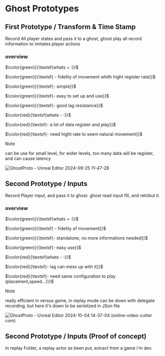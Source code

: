 # Ghost Prototypes

## First Prototype / Transform & Time Stamp

Record All player states and pass it to a ghost,
ghost play all record information to imitates player actions

### overview
$\color{green)}{\textsf{whats + :}}$

$\color{green)}{\textsf{ - fidelity of movement whith hight register rate}}$

$\color{green)}{\textsf{- simple}}$

$\color{green)}{\textsf{- easy to set up and use}}$

$\color{green)}{\textsf{- good lag resistance}}$

$\color{red}{\textsf{whats - :}}$

$\color{red}{\textsf{- a lot of data register and play}}$

$\color{red}{\textsf{- need hight rate to seem natural movement}}$



 > [!NOTE]
 > can be use for small level, 
 > for wider levels, too many data will be register, and can cause latency



![GhostProto - Unreal Editor 2024-09-25 11-47-28](https://github.com/user-attachments/assets/b6422097-11f2-4d2c-844c-b34a499b7a24)

## Second Prototype / Inputs

Record Player input, and pass it to ghost.
ghost read input fill, and retribut it.

### overview

$\color{green)}{\textsf{whats + :}}$

$\color{green)}{\textsf{ - fidelity of movement}}$

$\color{green)}{\textsf{- standalone, no more informations needed}}$

$\color{green)}{\textsf{- easy use}}$

$\color{red}{\textsf{whats - :}}$

$\color{red}{\textsf{-  lag can mess up with it}}$

$\color{red}{\textsf{- need same configuration to play (placement,speed...)}}$



>[!NOTE]
>really efficient in versus game, in replay mode
>can be down with delegate recording, but here it's down to be serielized in JSon file

![GhostProto - Unreal Editor 2024-10-04 14-37-04 (online-video-cutter com)](https://github.com/user-attachments/assets/88e0d73b-3e59-4861-9436-d6a71067505b)

## Second Prototype / Inputs (Proof of concept)

In replay Folder, a replay actor as been put, extract from a game i'm dev.



